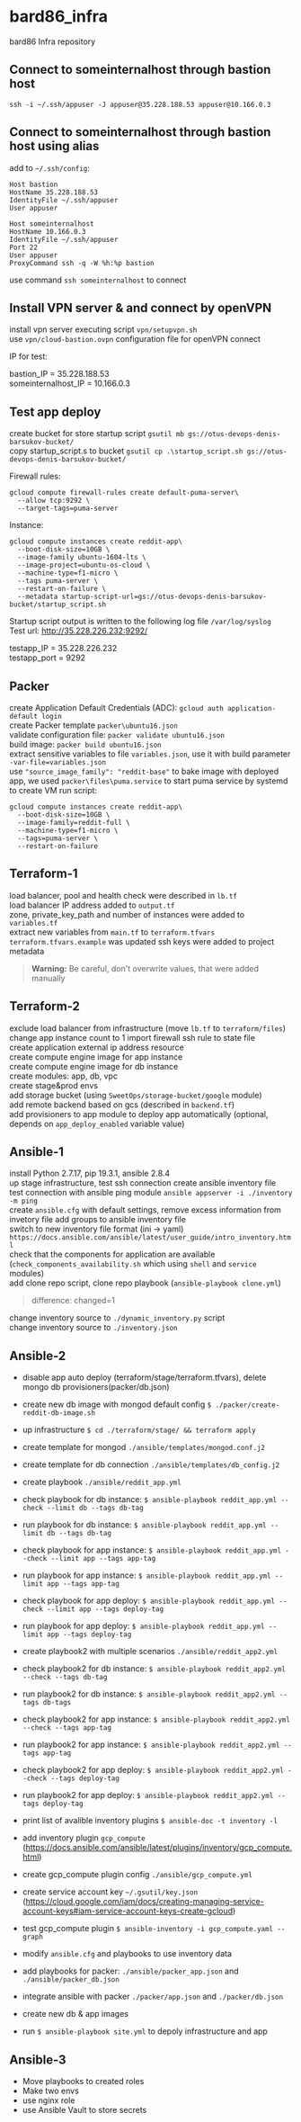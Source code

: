 # bard86_infra
bard86 Infra repository
  
## Connect to someinternalhost through bastion host  
`ssh -i ~/.ssh/appuser -J appuser@35.228.188.53 appuser@10.166.0.3`

## Connect to someinternalhost through bastion host using alias  
add to `~/.ssh/config`:  

```console
Host bastion
HostName 35.228.188.53
IdentityFile ~/.ssh/appuser
User appuser
```

```console
Host someinternalhost
HostName 10.166.0.3
IdentityFile ~/.ssh/appuser
Port 22
User appuser
ProxyCommand ssh -q -W %h:%p bastion
```

use command `ssh someinternalhost` to connect  
  
## Install VPN server & and connect by openVPN  
install vpn server executing script `vpn/setupvpn.sh`  
use `vpn/cloud-bastion.ovpn` configuration file for openVPN connect  
  
IP for test:  
  
bastion_IP = 35.228.188.53  
someinternalhost_IP = 10.166.0.3  
  
## Test app deploy  
create bucket for store startup script `gsutil mb gs://otus-devops-denis-barsukov-bucket/`  
copy startup_script.s to bucket `gsutil cp .\startup_script.sh gs://otus-devops-denis-barsukov-bucket/`  
  
Firewall rules:  
```console
gcloud compute firewall-rules create default-puma-server\
  --allow tcp:9292 \
  --target-tags=puma-server
```
  
Instance:  
```console
gcloud compute instances create reddit-app\
  --boot-disk-size=10GB \
  --image-family ubuntu-1604-lts \
  --image-project=ubuntu-os-cloud \
  --machine-type=f1-micro \
  --tags puma-server \
  --restart-on-failure \
  --metadata startup-script-url=gs://otus-devops-denis-barsukov-bucket/startup_script.sh
```
  
Startup script output is written to the following log file `/var/log/syslog`  
Test url: http://35.228.226.232:9292/  
  
testapp_IP = 35.228.226.232  
testapp_port = 9292  

## Packer

create Application Default Credentials (ADC): `gcloud auth application-default login`  
create Packer template `packer\ubuntu16.json`  
validate configuration file: `packer validate ubuntu16.json`   
build image: `packer build ubuntu16.json`  
extract sensitive variables to file `variables.json`, use it with build parameter `-var-file=variables.json`  
use `"source_image_family": "reddit-base"` to bake image with deployed app, we used `packer\files\puma.service` to start puma service by systemd  
to create VM run script:  
```console
gcloud compute instances create reddit-app\
  --boot-disk-size=10GB \
  --image-family=reddit-full \
  --machine-type=f1-micro \
  --tags=puma-server \
  --restart-on-failure
```

## Terraform-1
  
load balancer, pool and health check were described in `lb.tf`  
load balancer IP address added to `output.tf`   
zone, private_key_path and number of instances were added to `variables.tf`  
extract new variables from `main.tf` to `terraform.tfvars`  
`terraform.tfvars.example` was updated
ssh keys were added to project metadata

> **Warning:** Be careful, don't overwrite values, that were added manually

## Terraform-2

exclude load balancer from infrastructure (move `lb.tf` to `terraform/files`)
change app instance count to 1 
import firewall ssh rule to state file  
create application external ip address resource  
create compute engine image for app instance  
create compute engine image for db instance  
create modules: app, db, vpc  
create stage&prod envs  
add storage bucket (using `SweetOps/storage-bucket/google` module)  
add remote backend based on gcs (described in `backend.tf`)  
add provisioners to app module to deploy app automatically (optional, depends on `app_deploy_enabled` variable value)  

## Ansible-1

install Python 2.7.17, pip 19.3.1, ansible 2.8.4  
up stage infrastructure, test ssh connection
create ansible inventory file  
test connection with ansible ping module `ansible appserver -i ./inventory -m ping`  
create `ansible.cfg` with default settings, remove excess information from invetory file 
add groups to ansible inventory file  
switch to new inventory file format (ini -> yaml) `https://docs.ansible.com/ansible/latest/user_guide/intro_inventory.html`  
check that the components for application are available (`check_components_availability.sh` which using `shell` and `service` modules)  
add clone repo script, clone repo playbook (`ansible-playbook clone.yml`)  
>difference: changed=1
  
change inventory source to `./dynamic_inventory.py` script  
change inventory source to `./inventory.json`  

## Ansible-2
 - disable app auto deploy (terraform/stage/terraform.tfvars), delete mongo db provisioners(packer/db.json)  
 - create new db image with mongod default config `$ ./packer/create-reddit-db-image.sh`  
 - up infrastructure `$ cd ./terraform/stage/ && terraform apply`   
 - create template for mongod `./ansible/templates/mongod.conf.j2`  
 - create template for db connection `./ansible/templates/db_config.j2`  

 - create playbook `./ansible/reddit_app.yml`  
 - check playbook for db instance: `$ ansible-playbook reddit_app.yml --check --limit db --tags db-tag`  
 - run playbook for db instance: `$ ansible-playbook reddit_app.yml --limit db --tags db-tag`  
 - check playbook for app instance: `$ ansible-playbook reddit_app.yml --check --limit app --tags app-tag`  
 - run playbook for app instance: `$ ansible-playbook reddit_app.yml --limit app --tags app-tag`  
 - check playbook for app deploy: `$ ansible-playbook reddit_app.yml --check --limit app --tags deploy-tag`  
 - run playbook for app deploy: `$ ansible-playbook reddit_app.yml --limit app --tags deploy-tag` 
 
 - create playbook2 with multiple scenarios `./ansible/reddit_app2.yml`  
 - check playbook2 for db instance: `$ ansible-playbook reddit_app2.yml --check --tags db-tag`  
 - run playbook2 for db instance: `$ ansible-playbook reddit_app2.yml --tags db-tags`  
 - check playbook2 for app instance: `$ ansible-playbook reddit_app2.yml --check --tags app-tag`  
 - run playbook2 for app instance: `$ ansible-playbook reddit_app2.yml --tags app-tag`  
 - check playbook2 for app deploy: `$ ansible-playbook reddit_app2.yml --check --tags deploy-tag`  
 - run playbook2 for app deploy: `$ ansible-playbook reddit_app2.yml --tags deploy-tag`  

 - print list of avalible inventory plugins `$ ansible-doc -t inventory -l`  
 - add inventory plugin `gcp_compute` (https://docs.ansible.com/ansible/latest/plugins/inventory/gcp_compute.html)  
 - create gcp_compute plugin config `./ansible/gcp_compute.yml`
 - create service account key `~/.gsutil/key.json` (https://cloud.google.com/iam/docs/creating-managing-service-account-keys#iam-service-account-keys-create-gcloud)
 - test gcp_compute plugin `$ ansible-inventory -i gcp_compute.yaml --graph`
 - modify `ansible.cfg` and playbooks to use inventory data  

 - add playbooks for packer: `./ansible/packer_app.json` and `./ansible/packer_db.json`  
 - integrate ansible with packer `./packer/app.json` and `./packer/db.json`  
 - create new db & app images  
 - run `$ ansible-playbook site.yml` to depoly infrastructure and app  

## Ansible-3

 - Move playbooks to created roles
 - Make two envs
 - use nginx role
 - use Ansible Vault to store secrets
